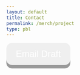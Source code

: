 ```yaml
---
layout: default
title: Contact
permalink: /merch/project
type: pbl
---
```





<!-- Starting Over code without Parallax-->
<!-- info from w3schools-->

<html>
<head>
<meta name="viewport" content="width=device-width, initial-scale=1">
<style>
.button {
  padding: 15px 25px;
  font-size: 24px;
  text-align: center;
  cursor: pointer;
  outline: none;
  color: #fff;
  background-color: ##FFFAF0;
  border: none;
  border-radius: 15px;
  box-shadow: 0 9px #999;
}
.button:hover {background-color: #DCDCDC}
.button:active {
  background-color: #DCDCDC;
  box-shadow: 0 5px #666;
  transform: translateY(4px);
}
</style>
</head>
<body>

<button class="button" style="margin-left: auto; margin-right: auto;" onclick="alert('You pressed the button')">Email Draft</button>

</body>
</html>



<!-- code with parallax-->
<!-- from w3schools-->

<html>
    <head>
        <meta name="viewport" content="width=device-width, initial-scale=1">
            <style>
            body, html {
            height: 100%;
            }
            .parallax {
            /* The image used */
            background-image: url('/images/delnorte.jpg');
            /* Full height */
            height: 100%; 
            /* Create the parallax scrolling effect */
            background-attachment: fixed;
            background-position: center;
            background-repeat: no-repeat;
            background-size: cover;
            }
            </style>
    </head>
<body>

  <div class="parallax"></div>

    <div style="height:200px;background-color:#696969;font-size:20px">

<!--Trigger/Open The Modal -->
        <button id="myBtn"><center>Draft Email to Customer</center></button>

<!-- The Modal -->
        <div id="myModal" class="modal">

<!-- Modal content -->
        <div class="modal-content">
                <span class="close">&times;</span>
                <p>Hello __(customer name here)__!
                    Thank you so much for your order! Please come to the student store at lunch to pick up your new swaggy merchandise!
                Sincerely,
                __Merch Andise__(commissioner name)
                Del Norte ASB
                Merchandise Commmissioner</p>
    
    </div>

  </div>

    <script>
        // Get the modal
        var modal = document.getElementById("myModal");

        // Get the button that opens the modal
        var btn = document.getElementById("myBtn");

        // Get the <span> element that closes the modal
        var span = document.getElementsByClassName("close")[0];

        // When the user clicks the button, open the modal 
        btn.onclick = function() {
        modal.style.display = "block";
        }

        // When the user clicks on <span> (x), close the modal
        span.onclick = function() {
        modal.style.display = "none";
        }

        // When the user clicks anywhere outside of the modal, close it
        window.onclick = function(event) {
        if (event.target == modal) {
            modal.style.display = "none";
        }
        }
    </script>
</div>

<div class="parallax"></div>

</body>
</html>